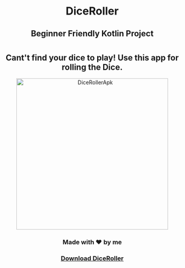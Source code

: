 # <h1 align="center">  DiceRoller  </h1>
<div align="center">
<h2>Beginner Friendly Kotlin Project </h2>
</div>

#  <h2 align="center" >Cant't find your dice to play!   Use this app for rolling the Dice.</h2>
<p align="center"><img align="center" alt="DiceRollerApk" width="400" src="https://thumbs.gfycat.com/SecondTartCygnet-size_restricted.gif"<p/>


<h3 align="center" >Made with ❤️ by me <h3/>
   <p align="center" ><a href="https://github.com/Sowham-3098/DiceRollerApp/raw/master/DiceRoller.apk">Download DiceRoller </a> <p/>
